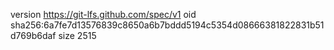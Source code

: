 version https://git-lfs.github.com/spec/v1
oid sha256:6a7fe7d13576839c8650a6b7bddd5194c5354d08666381822831b51d769b6daf
size 2515
